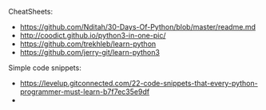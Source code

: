 CheatSheets:
* https://github.com/Nditah/30-Days-Of-Python/blob/master/readme.md
* http://coodict.github.io/python3-in-one-pic/
* https://github.com/trekhleb/learn-python
* https://github.com/jerry-git/learn-python3

Simple code snippets:
* https://levelup.gitconnected.com/22-code-snippets-that-every-python-programmer-must-learn-b7f7ec35e9df
* 



